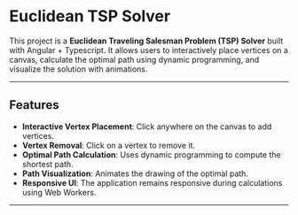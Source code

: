 # Euclidean TSP Solver

This project is a **Euclidean Traveling Salesman Problem (TSP) Solver** built with Angular + Typescript. It allows users to interactively place vertices on a canvas, calculate the optimal path using dynamic programming, and visualize the solution with animations.

---

## Features

- **Interactive Vertex Placement**: Click anywhere on the canvas to add vertices.
- **Vertex Removal**: Click on a vertex to remove it.
- **Optimal Path Calculation**: Uses dynamic programming to compute the shortest path.
- **Path Visualization**: Animates the drawing of the optimal path.
- **Responsive UI**: The application remains responsive during calculations using Web Workers.
---
